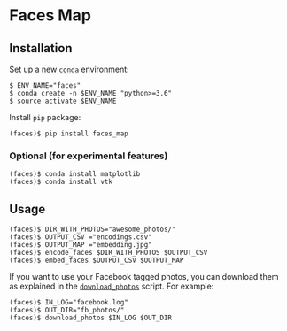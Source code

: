 # Faces Map

## Installation

Set up a new [`conda`](https://conda.io/) environment:

```shell
$ ENV_NAME="faces"
$ conda create -n $ENV_NAME "python>=3.6"
$ source activate $ENV_NAME
```

Install `pip` package:

```shell
(faces)$ pip install faces_map
```

### Optional (for experimental features)
```shell
(faces)$ conda install matplotlib
(faces)$ conda install vtk
```

## Usage
```shell
(faces)$ DIR_WITH_PHOTOS="awesome_photos/"
(faces)$ OUTPUT_CSV ="encodings.csv"
(faces)$ OUTPUT_MAP ="embedding.jpg"
(faces)$ encode_faces $DIR_WITH_PHOTOS $OUTPUT_CSV
(faces)$ embed_faces $OUTPUT_CSV $OUTPUT_MAP
```

If you want to use your Facebook tagged photos, you can download them as explained in the [`download_photos`](download_photos.py) script. For example:

```shell
(faces)$ IN_LOG="facebook.log"
(faces)$ OUT_DIR="fb_photos/"
(faces)$ download_photos $IN_LOG $OUT_DIR
```
